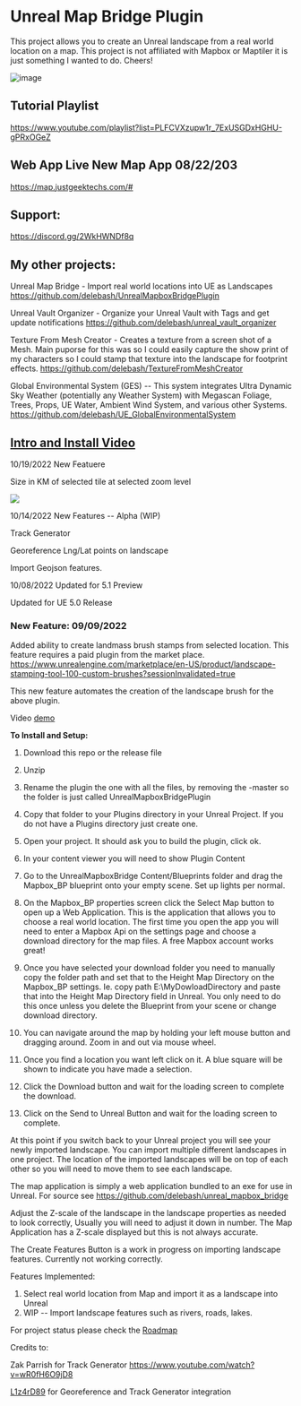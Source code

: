 # Unreal Map Bridge Plugin

This project allows you to create an Unreal landscape from a real world location on a map.
This project is not affiliated with Mapbox or Maptiler it is just something I wanted to do. Cheers!



![image](https://user-images.githubusercontent.com/2220160/177798094-7e1b613d-7f27-402d-b966-5a07288cf6b8.png)


## Tutorial Playlist

https://www.youtube.com/playlist?list=PLFCVXzupw1r_7ExUSGDxHGHU-gPRxOGeZ

## Web App Live  New Map App 08/22/203

https://map.justgeektechs.com/#

## Support:
https://discord.gg/2WkHWNDf8q

## My other projects:

Unreal Map Bridge  -  Import real world locations into UE as Landscapes
https://github.com/delebash/UnrealMapboxBridgePlugin

Unreal Vault Organizer -  Organize your Unreal Vault with Tags and get update notifications
https://github.com/delebash/unreal_vault_organizer

Texture From Mesh Creator - Creates a texture from a screen shot of a Mesh.  Main puporse for this was so I could easily capture the show print of my characters so I could stamp that texture into the landscape for footprint effects.
https://github.com/delebash/TextureFromMeshCreator

Global Environmental System (GES) -- This system integrates Ultra Dynamic Sky Weather (potentially any Weather System) with Megascan Foliage, Trees, Props, UE Water, Ambient Wind System, and various other Systems.
https://github.com/delebash/UE_GlobalEnvironmentalSystem


## [Intro and Install Video](https://www.youtube.com/watch?v=wwEDuVmCayU)



10/19/2022 New Featuere

Size in KM of selected tile at selected zoom level

![](Docs/BBSizeInKM.png)

10/14/2022  New Features -- Alpha (WIP)

Track Generator

Georeference Lng/Lat points on landscape

Import Geojson features.



10/08/2022 Updated for 5.1 Preview

Updated for UE 5.0 Release

### New Feature: 09/09/2022

Added ability to create landmass brush stamps from selected location.
This feature requires a paid plugin from the market place.  
https://www.unrealengine.com/marketplace/en-US/product/landscape-stamping-tool-100-custom-brushes?sessionInvalidated=true

This new feature automates the creation of the landscape brush for the above plugin.

Video <a href="https://youtu.be/f33OBh1Xk4c" target="_blank">demo</a> 


**To Install and Setup:**

1) Download this repo or the release file
2) Unzip
3) Rename the plugin the one with all the files, by removing the -master so the folder is just called UnrealMapboxBridgePlugin
4) Copy that folder to your Plugins directory in your Unreal Project.  If you do not have a Plugins directory just create one.
5) Open your project.  It should ask you to build the plugin, click ok.
6) In your content viewer you will need to show Plugin Content
7) Go to the UnrealMapboxBridge Content/Blueprints folder and drag the Mapbox_BP blueprint onto your empty scene.  Set up lights per normal.

8) On the Mapbox_BP properties screen click the Select Map button to open up a Web Application. This is the application that allows you to choose a real world location.  The first time you open the app you will need to enter a Mapbox Api on the settings page and choose a download directory for the map files.  A free Mapbox account works great!

9) Once you have selected your download folder you need to manually copy the folder path and set that to the Height Map Directory on the Mapbox_BP settings.  Ie. copy path
E:\\MyDowloadDirectory and paste that into the Height Map Directory field in Unreal.  You only need to do this once unless you delete the Blueprint from your scene or change download directory.

10) You can navigate around the map by holding your left mouse button and dragging around. Zoom in and out via mouse wheel.

10)  Once you find a location you want left click on it.  A blue square will be shown to indicate you have made a selection.

11) Click the Download button and wait for the loading screen to complete the download.

12) Click on the Send to Unreal Button and wait for the loading screen to complete.

At this point if you switch back to your Unreal project you will see your newly imported landscape.  You can import multiple different landscapes in one project.  The location of the imported landscapes will be on top of each other so you will need to move them to see each landscape.

The map application is simply a web application bundled to an exe for use in Unreal.  For source see https://github.com/delebash/unreal_mapbox_bridge

Adjust the Z-scale of the landscape in the landscape properties as needed to look correctly, Usually you will need to adjust it down in number.  The Map Application has a Z-scale displayed but this is not always accurate. 

The Create Features Button is a work in progress on importing landscape features.  Currently not working correctly.


Features Implemented:

1) Select real world location from Map and import it as a landscape into Unreal
2) WIP --  Import landscape features such as rivers, roads, lakes.

For project status please check the <a href="https://trello.com/b/7jXYlo13/unreal-mapbox-bridge" target="_blank">Roadmap</a>


Credits to:

Zak Parrish for Track Generator https://www.youtube.com/watch?v=wR0fH6O9jD8

[L1z4rD89](https://forums.unrealengine.com/u/L1z4rD89) for Georeference and Track Generator integration 

